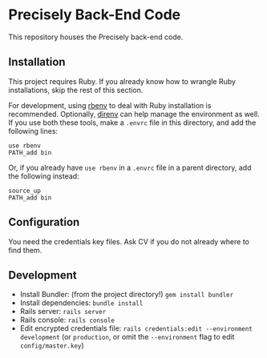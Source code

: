 # Precisely Back-End Code

This repository houses the Precisely back-end code.


## Installation

This project requires Ruby. If you already know how to wrangle Ruby installations, skip the rest of this section.

For development, using [rbenv](https://github.com/rbenv/rbenv) to deal with Ruby installation is recommended. Optionally, [direnv](https://direnv.net) can help manage the environment as well. If you use both these tools, make a `.envrc` file in this directory, and add the following lines:
```
use rbenv
PATH_add bin
```
Or, if you already have `use rbenv` in a `.envrc` file in a parent directory, add the following instead:
```
source_up
PATH_add bin
```


## Configuration

You need the credentials key files. Ask CV if you do not already where to find them.


## Development

- Install Bundler: (from the project directory!) `gem install bundler`
- Install dependencies: `bundle install`
- Rails server: `rails server`
- Rails console: `rails console`
- Edit encrypted credentials file: `rails credentials:edit --environment development` (or `production`, or omit the `--environment` flag to edit `config/master.key`)
